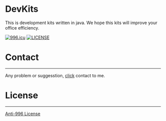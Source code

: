 # DevKits

This is development kits written in java. We hope this kits will improve your office efficiency.

[![996.icu](https://img.shields.io/badge/link-996.icu-red.svg)](https://996.icu)
[![LICENSE](https://img.shields.io/badge/license-Anti%20996-blue.svg)](https://github.com/996icu/996.ICU/blob/master/LICENSE)


# Contact
---
Any problem or suggesstion, [click](mailto:admin@devkits.cn) contact to me.

# License
---
[Anti-996 License](https://github.com/996icu/996.ICU/blob/master/LICENSE_CN)